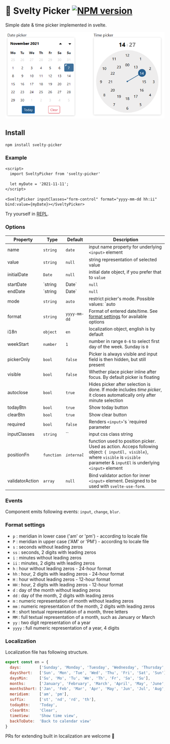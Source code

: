 # 📆 Svelty Picker [![NPM version](http://img.shields.io/npm/v/svelty-picker.svg?style=flat)](https://www.npmjs.org/package/svelty-picker)

Simple date & time picker implemented in svelte.

![screenshot](docs/screenshot.png)

## Install

```
npm install svelty-picker
```

### Example

```svelte
<script>
  import SveltyPicker from 'svelty-picker'
  
  let myDate = '2021-11-11';
</script>

<SveltyPicker inputClasses="form-control" format="yyyy-mm-dd hh:ii" bind:value={myDate}></SveltyPicker>
```

Try yourself in [REPL](https://svelte.dev/repl/98fd362aad6049f4b38606820baff0b0?version=3.44.1).

### Options

| Property        | Type         | Default       | Description |
|-----------------|--------------|---------------| ------------------|
| name            | `string`     | `date`        | input name property for underlying `<input>` element |
| value           | `string`     | `null`        | string representation of selected value |
| initialDate     | `Date`       | `null`        | initial date object, if you prefer that to `value` |
| startDate       | `string|Date`| `null`        | limit minimal selectable date |
| endDate         | `string|Date`| `null`        | limit maximal selectable date |
| mode            | `string`     | `auto`        | restrict picker's mode. Possible values: `auto|date|datetime|time`. By default it try to guess the mode from `format` |
| format          | `string`     | `yyyy-mm-dd`  | Format of entered date/time. See [format settings](#format-settings) for available options |
| i18n            | `object`     | `en`          | localization object, english is by default |
| weekStart       | `number`     | `1`           | number in range `0-6` to select first day of the week. Sunday is `0` |
| pickerOnly      | `bool`       | `false`       | Picker is always visible and input field is then hidden, but still present |
| visible         | `bool`       | `false`       | Whether place picker inline after focus. By default picker is floating
| autoclose       | `bool`       | `true`        | Hides picker after selection is done. If mode includes _time picker_, it closes automatically only after minute selection |
| todayBtn        | `bool`       | `true`        | Show today button |
| clearBtn        | `bool`       | `true`        | Show clear button |
| required        | `bool`       | `false`       | Renders `<input>`'s `required parameter |
| inputClasses    | `string`     | ``            | input css class string |
| positionFn      | `function`   | _`internal`_  | function used to position picker. Used as action. Acceps following object: `{ inputEl, visible}`, where `visible` is `visible` parameter & `inputEl` is underlying `<input>` element |
| validatorAction | `array`      | `null`        | Bind validator action for inner `<input>` element. Designed to be used with `svelte-use-form`.

### Events

Component emits following events: `input`, `change`, `blur`.

### Format settings


- `p` : meridian in lower case ('am' or 'pm') - according to locale file
- `P` : meridian in upper case ('AM' or 'PM') - according to locale file
- `s` : seconds without leading zeros
- `ss` : seconds, 2 digits with leading zeros
- `i` : minutes without leading zeros
- `ii` : minutes, 2 digits with leading zeros
- `h` : hour without leading zeros - 24-hour format
- `hh` : hour, 2 digits with leading zeros - 24-hour format
- `H` : hour without leading zeros - 12-hour format
- `HH` : hour, 2 digits with leading zeros - 12-hour format
- `d` : day of the month without leading zeros
- `dd` : day of the month, 2 digits with leading zeros
- `m` : numeric representation of month without leading zeros
- `mm` : numeric representation of the month, 2 digits with leading zeros
- `M` : short textual representation of a month, three letters
- `MM` : full textual representation of a month, such as January or March
- `yy` : two digit representation of a year
- `yyyy` : full numeric representation of a year, 4 digits


### Localization

Localization file has following structure.

```js
export const en = {
  days:        ['Sunday', 'Monday', 'Tuesday', 'Wednesday', 'Thursday', 'Friday', 'Saturday', 'Sunday'],
  daysShort:   ['Sun', 'Mon', 'Tue', 'Wed', 'Thu', 'Fri', 'Sat', 'Sun'],
  daysMin:     ['Su', 'Mo', 'Tu', 'We', 'Th', 'Fr', 'Sa', 'Su'],
  months:      ['January', 'February', 'March', 'April', 'May', 'June', 'July', 'August', 'September', 'October', 'November', 'December'],
  monthsShort: ['Jan', 'Feb', 'Mar', 'Apr', 'May', 'Jun', 'Jul', 'Aug', 'Sep', 'Oct', 'Nov', 'Dec'],
  meridiem:    ['am', 'pm'],
  suffix:      ['st', 'nd', 'rd', 'th'],
  todayBtn:    'Today',
  clearBtn:    'Clear',
  timeView:    'Show time view',
  backToDate:  'Back to calendar view'
}
```
PRs for extending built in localization are welcome 🥳
